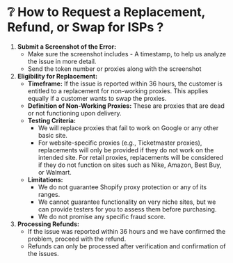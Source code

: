 # ❔ How to Request a Replacement, Refund, or Swap for ISPs ?

1. **Submit a Screenshot of the Error:**
   * Make sure the screenshot includes - A timestamp, to help us analyze the issue in more detail.
   * Send the token number or proxies along with the screenshot
2. **Eligibility for Replacement:**
   * **Timeframe:** If the issue is reported within 36 hours, the customer is entitled to a replacement for non-working proxies. This applies equally if a customer wants to swap the proxies.
   * **Definition of Non-Working Proxies:** These are proxies that are dead or not functioning upon delivery.
   * **Testing Criteria:**
     * We will replace proxies that fail to work on Google or any other basic site.
     * For website-specific proxies (e.g., Ticketmaster proxies), replacements will only be provided if they do not work on the intended site. For retail proxies, replacements will be considered if they do not function on sites such as Nike, Amazon, Best Buy, or Walmart.
   * **Limitations:**
     * We do not guarantee Shopify proxy protection or any of its ranges.
     * We cannot guarantee functionality on very niche sites, but we can provide testers for you to assess them before purchasing.
     * We do not promise any specific fraud score.
3. **Processing Refunds:**
   * If the issue was reported within 36 hours and we have confirmed the problem, proceed with the refund.
   * Refunds can only be processed after verification and confirmation of the issues.
